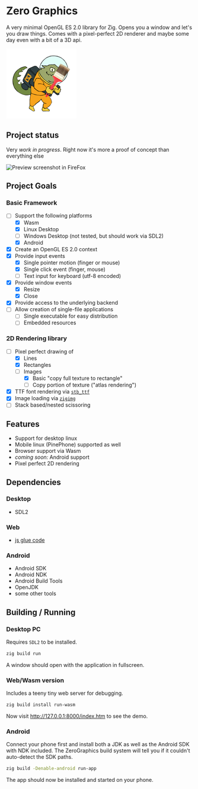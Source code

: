 # Zero Graphics

A very minimal OpenGL ES 2.0 library for Zig. Opens you a window and let's you draw things.
Comes with a pixel-perfect 2D renderer and maybe some day even with a bit of a 3D api.

![Logo](design/logo.png)

## Project status
Very *work in progress*. Right now it's more a proof of concept than everything else

![Preview screenshot in FireFox](https://mq32.de/public/7207fdc86224d69a7af0e8289c6b7a687c757cf8.png)

## Project Goals

### Basic Framework
- [ ] Support the following platforms
  - [x] Wasm
  - [x] Linux Desktop
  - [ ] Windows Desktop (not tested, but should work via SDL2)
  - [x] Android
- [x] Create an OpenGL ES 2.0 context
- [x] Provide input events
  - [x] Single pointer motion (finger or mouse)
  - [x] Single click event (finger, mouse)
  - [ ] Text input for keyboard (utf-8 encoded)
- [x] Provide window events
  - [x] Resize
  - [x] Close
- [x] Provide access to the underlying backend
- [ ] Allow creation of single-file applications
  - [ ] Single executable for easy distribution
  - [ ] Embedded resources

### 2D Rendering library
- [ ] Pixel perfect drawing of
  - [x] Lines
  - [x] Rectangles
  - [ ] Images
    - [x] Basic "copy full texture to rectangle"
    - [ ] Copy portion of texture ("atlas rendering")
- [x] TTF font rendering via [`stb_ttf`](https://github.com/nothings/stb)
- [x] Image loading via [`zigimg`](https://github.com/zigimg/zigimg)
- [ ] Stack based/nested scissoring

## Features

- Support for desktop linux
- Mobile linux (PinePhone) supported as well
- Browser support via Wasm
- *coming soon:* Android support
- Pixel perfect 2D rendering


## Dependencies

### Desktop
- SDL2

### Web
- [js glue code](www/binding.js)

### Android
- Android SDK
- Android NDK
- Android Build Tools
- OpenJDK
- some other tools

## Building / Running

### Desktop PC

Requires `SDL2` to be installed.

```sh
zig build run
```

A window should open with the application in fullscreen.

### Web/Wasm version

Includes a teeny tiny web server for debugging.

```sh
zig build install run-wasm
```

Now visit http://127.0.0.1:8000/index.htm to see the demo.

### Android

Connect your phone first and install both a JDK as well as the Android SDK with NDK included. The ZeroGraphics build system will tell you if
it couldn't auto-detect the SDK paths.

```sh
zig build -Denable-android run-app
```

The app should now be installed and started on your phone.